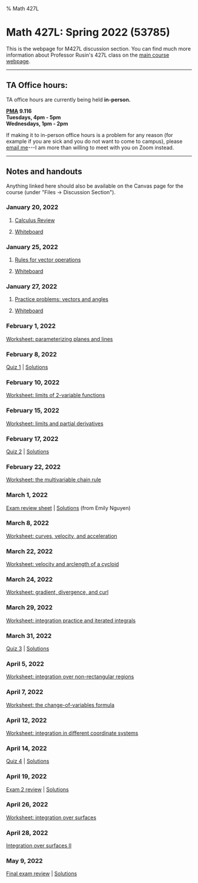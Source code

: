 % Math 427L

# Math 427L: Spring 2022 (53785)

This is the webpage for M427L discussion section. You can find much more information about Professor Rusin's 427L class on the [main course webpage](https://web.ma.utexas.edu/users/rusin/427L/index.html).

---------------------------------------------

## TA Office hours:

TA office hours are currently being held **in-person.**

**[PMA](https://www.google.com/maps?ll=30.288889,-97.736337&z=17&t=m&hl=en&gl=US&mapclient=embed&cid=15617062563651698540) 9.116**<br />
**Tuesdays, 4pm - 5pm**<br />
**Wednesdays, 1pm - 2pm**

If making it to in-person office hours is a problem for any reason (for example if you are sick and you do not want to come to campus), please [email me](mailto:weisman@math.utexas.edu)---I am more than willing to meet with you on Zoom instead.

-------------------------------------------

## Notes and handouts

Anything linked here should also be available on the Canvas page for the course (under "Files -> Discussion Section").

### January 20, 2022

1. [Calculus Review](teaching/427L/calculus_review.pdf)

2. [Whiteboard](teaching/427L/01-20-2022.pdf)

### January 25, 2022

1. [Rules for vector operations](teaching/427L/vector_operations.pdf)

2. [Whiteboard](teaching/427L/01-25-2022.pdf)

### January 27, 2022

1. [Practice problems: vectors and angles](teaching/427L/problems-01-27.pdf) 

2. [Whiteboard](teaching/427L/01-27-22.pdf)

### February 1, 2022

[Worksheet: parameterizing planes and lines](teaching/427L/02-01-2022.pdf)

### February 8, 2022

[Quiz 1](teaching/427L/quiz-02-08-2022.pdf) | [Solutions](teaching/427L/quiz-02-08-2022_solutions.pdf)

### February 10, 2022

[Worksheet: limits of 2-variable functions](teaching/427L/problems-02-10-22.pdf)

### February 15, 2022

[Worksheet: limits and partial derivatives](teaching/427L/problems-02-15-2022.pdf)

### February 17, 2022

[Quiz 2](teaching/427L/quiz-02-17-2022.pdf) | [Solutions](teaching/427L/quiz-02-17-2022_solutions.pdf)

### February 22, 2022

[Worksheet: the multivariable chain rule](teaching/427L/problems-02-22-2022.pdf)

### March 1, 2022

[Exam review sheet](teaching/427L/review-03-01-2022.pdf) | [Solutions](teaching/427L/review_1_solutions.pdf) (from Emily Nguyen)

### March 8, 2022

[Worksheet: curves, velocity, and acceleration](teaching/427L/problems-03-08-2022.pdf)

### March 22, 2022

[Worksheet: velocity and arclength of a cycloid](teaching/427L/problems-03-22-2022.pdf)

### March 24, 2022

[Worksheet: gradient, divergence, and curl](teaching/427L/problems-03-24-2022.pdf)

### March 29, 2022

[Worksheet: integration practice and iterated integrals](teaching/427L/problems-03-29-2022.pdf)

### March 31, 2022

[Quiz 3](teaching/427L/quiz-03-31-2022.pdf) | [Solutions](teaching/427L/quiz-03-31-2022_solutions.pdf)

### April 5, 2022

[Worksheet: integration over non-rectangular regions](teaching/427L/problems-04-05-2022.pdf)

### April 7, 2022

[Worksheet: the change-of-variables formula](teaching/427L/problems-04-07-2022.pdf)

### April 12, 2022

[Worksheet: integration in different coordinate systems](teaching/427L/problems-04-12-2022.pdf)

### April 14, 2022

[Quiz 4](teaching/427L/quiz-04-14-2022.pdf) | [Solutions](teaching/427L/quiz-04-14-2022_solutions.pdf)

### April 19, 2022

[Exam 2 review](teaching/427L/review-04-19-2022.pdf) | [Solutions](teaching/427L/review-04-19-2022_solutions.pdf)

### April 26, 2022

[Worksheet: integration over surfaces](teaching/427L/problems-04-26-2022.pdf)

### April 28, 2022

[Integration over surfaces II](teaching/427L/problems-04-28-2022.pdf)

### May 9, 2022

[Final exam review](teaching/427L/review-final.pdf) | [Solutions](teaching/427L/review-solutions.pdf)
